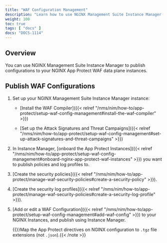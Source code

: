 ```yaml
---
title: "WAF Configuration Management"
description: "Learn how to use NGINX Management Suite Instance Manager to publish NGINX App Protect WAF configurations."
weight: 100
toc: true
tags: [ "docs" ]
docs: "DOCS-1114"
---
```


## Overview

You can use NGINX Management Suite Instance Manager to publish configurations to your NGINX App Protect WAF data plane instances.

## Publish WAF Configurations

1. Set up your NGINX Management Suite Instance Manager instance:

   - [Install the WAF Compiler]({{< relref "/nms/nim/how-to/app-protect/setup-waf-config-management#install-the-waf-compiler" >}})

   - [Set up the Attack Signatures and Threat Campaigns]({{< relref "/nms/nim/how-to/app-protect/setup-waf-config-management#set-up-attack-signatures-and-threat-campaigns" >}})

2. In Instance Manager, [onboard the App Protect Instances]({{< relref "/nms/nim/how-to/app-protect/setup-waf-config-management#onboard-nginx-app-protect-waf-instances" >}}) you want to publish policies and log profiles to.

3. [Create the security policies]({{< relref "/nms/nim/how-to/app-protect/manage-waf-security-policies#create-a-security-policy" >}}).

4. [Create the security log profiles]({{< relref "/nms/nim/how-to/app-protect/manage-waf-security-policies#create-a-security-log-profile" >}}).

5. [Add or edit a WAF Configuration]({{< relref "/nms/nim/how-to/app-protect/setup-waf-config-management#add-waf-config" >}}) to your NGINX Instances, and publish using Instance Manager.

   {{<note>}}Map the App Protect directives on NGINX configuration to `.tgz` file extensions (not `.json`).{{< /note >}}
